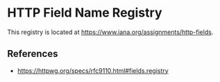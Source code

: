 # HTTP Field Name Registry

This registry is located at https://www.iana.org/assignments/http-fields.

## References

- https://httpwg.org/specs/rfc9110.html#fields.registry
